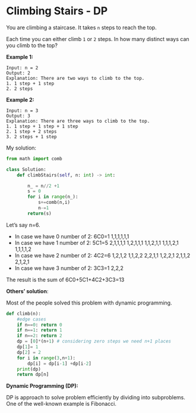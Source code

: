 # Climbing Stairs - DP

You are climbing a staircase. It takes `n` steps to reach the top.

Each time you can either climb `1` or `2` steps. In how many distinct ways can you climb to the top?

**Example 1:**

```
Input: n = 2
Output: 2
Explanation: There are two ways to climb to the top.
1. 1 step + 1 step
2. 2 steps

```

**Example 2:**

```
Input: n = 3
Output: 3
Explanation: There are three ways to climb to the top.
1. 1 step + 1 step + 1 step
2. 1 step + 2 steps
3. 2 steps + 1 step
```

My solution:

```python
from math import comb

class Solution:
    def climbStairs(self, n: int) -> int:

        n_ = n//2 +1
        s = 0
        for i in range(n_):
            s+=comb(n,i)
            n-=1
        return(s)
```

Let’s say n=6.

- In case we have 0 number of 2: 6C0=1
1,1,1,1,1,1
- In case we have 1 number of 2: 5C1=5
2,1,1,1,1
1,2,1,1,1
1,1,2,1,1
1,1,1,2,1
1,1,1,1,2
- In case we have 2 number of 2: 4C2=6
1,2,1,2
1,1,2,2
2,2,1,1
1,2,2,1
2,1,1,2
2,1,2,1
- In case we have 3 number of 2: 3C3=1
2,2,2

The result is the sum of 6C0+5C1+4C2+3C3=13

**Others’ solution**:

Most of the people solved this problem with dynamic programming.

```python
def climb(n):
    #edge cases
    if n==0: return 0
    if n==1: return 1
    if n==2: return 2
    dp = [0]*(n+1) # considering zero steps we need n+1 places
    dp[1]= 1
    dp[2] = 2
    for i in range(3,n+1):
        dp[i] = dp[i-1] +dp[i-2]
    print(dp)
    return dp[n]
```

**Dynamic Programming (DP):**

DP is approach to solve problem efficiently by dividing into subproblems. One of the well-known example is Fibonacci.
